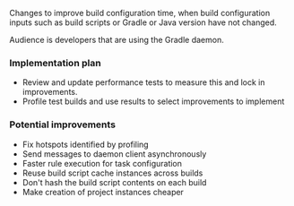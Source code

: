 Changes to improve build configuration time, when build configuration inputs such as build scripts or Gradle or Java version have not changed.

Audience is developers that are using the Gradle daemon.

### Implementation plan

- Review and update performance tests to measure this and lock in improvements.
- Profile test builds and use results to select improvements to implement 

### Potential improvements 

- Fix hotspots identified by profiling
- Send messages to daemon client asynchronously
- Faster rule execution for task configuration
- Reuse build script cache instances across builds
- Don't hash the build script contents on each build
- Make creation of project instances cheaper
